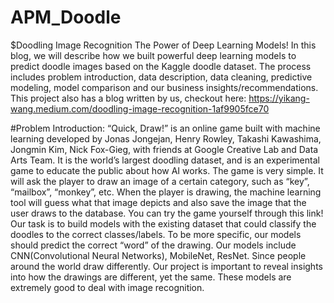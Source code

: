 # APM_Doodle

$Doodling Image Recognition
The Power of Deep Learning Models!
In this blog, we will describe how we built powerful deep learning models to predict doodle images based on the Kaggle doodle dataset. The process includes problem introduction, data description, data cleaning, predictive modeling, model comparison and our business insights/recommendations.
This project also has a blog written by us, checkout here: 
https://yikang-wang.medium.com/doodling-image-recognition-1af9905fce70

#Problem Introduction:
“Quick, Draw!” is an online game built with machine learning developed by Jonas Jongejan, Henry Rowley, Takashi Kawashima, Jongmin Kim, Nick Fox-Gieg, with friends at Google Creative Lab and Data Arts Team. It is the world’s largest doodling dataset, and is an experimental game to educate the public about how AI works. 
The game is very simple. It will ask the player to draw an image of a certain category, such as “key”, “mailbox”, “monkey”, etc. When the player is drawing, the machine learning tool will guess what that image depicts and also save the image that the user draws to the database.
You can try the game yourself through this link!
Our task is to build models with the existing dataset that could classify the doodles to the correct classes/labels. To be more specific, our models should predict the correct “word” of the drawing. Our models include CNN(Convolutional Neural Networks), MobileNet, ResNet. Since people around the world draw differently. Our project is important to reveal insights into how the drawings are different, yet the same. These models are extremely good to deal with image recognition.
